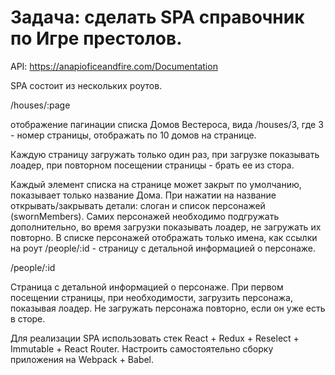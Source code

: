 # Задача: сделать SPA справочник по Игре престолов.
 
API: https://anapioficeandfire.com/Documentation
 
SPA состоит из нескольких роутов.
 
/houses/:page
 
отображение пагинации списка Домов Вестероса, вида /houses/3, где 3 - номер страницы, отображать по 10 домов на странице.
 
Каждую страницу загружать только один раз, при загрузке показывать лоадер, при повторном посещении страницы - брать ее из стора.
 
Каждый элемент списка на странице может закрыт по умолчанию, показывает только название Дома. При нажатии на название открывать/закрывать детали: слоган и список персонажей (swornMembers). Самих персонажей необходимо подгружать дополнительно, во время загрузки показывать лоадер, не загружать их повторно. В списке персонажей отображать только имена, как ссылки на роут /people/:id - страницу с детальной информацией о персонаже.
 
/people/:id
 
Страница с детальной информацией о персонаже. При первом посещении страницы, при необходимости, загрузить персонажа, показывая лоадер. Не загружать персонажа повторно, если он уже есть в сторе.
 
Для реализации SPA использовать стек React + Redux + Reselect + Immutable + React Router. Настроить самостоятельно сборку приложения на Webpack + Babel.
